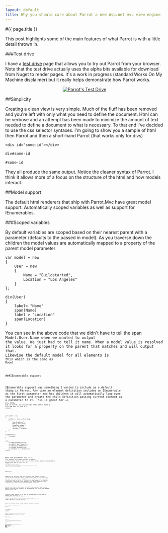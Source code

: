 ```yaml
---
layout: default
title: Why you should care about Parrot a new Asp.net mvc view engine
---
```

#{{ page.title }}

This post highlights some of the main features of what Parrot is with a little detail thrown in.

###Test drive

I have a <a href="http://testdrive.thisisparrot.com/">test drive</a> page that allows you to try out Parrot from your browser. Note that the test drive actually uses the alpha bits available for download from Nuget to render pages. It's a work in progress (standard Works On My Machine disclaimer) but it really helps demonstrate how Parrot works.

<p style='text-align:center;'><a href="http://testdrive.thisisparrot.com/"><img src="https://a248.e.akamai.net/camo.github.com/7dded2d4f58f34f104ab8a1c1d34410162fea184/687474703a2f2f6177732e6275696c64737461727465642e636f6d2f746573742d64726976652e706e67" alt="Parrot's Test Drive" title="&quot;Parrot's Test Drive&quot;" style="max-width:100%;"></a>

##Simplicity

Creating a clean view is very simple. Much of the fluff has been removed and you're left with only what you need to define the document. Html can be verbose and an attempt has been made to minimize the amount of text needed to define a document to what is necessary. To that end I've decided to use the css selector syntaxes. I'm going to show you a sample of html then Parrot and then a short-hand Parrot (that works only for divs)

    <div id="some-id"></div>

    div#some-id

    #some-id

They all produce the same output. Notice the cleaner syntax of Parrot. I think it allows more of a focus on the structure of the html and how models interact.

##Model support

The default html renderers that ship with Parrot.Mvc have great model support. Automatically scoped variables as well as support for IEnumerables.

###Scoped variables

By default variables are scoped based on their nearest parent with a parameter (defaults to the passed in model). As you traverse down the children the model values are automatically mapped to a property of the parent model parameter

    var model = new 
    {
        User = new 
        {
            Name = "Buildstarted",
            Location = "Los Angeles"
        }
    };

    div(User)
    {
        label> "Name"
        span(Name)
        label > "Location"
        span(Location)
    }

You can see in the above code that we didn't have to tell the span <code style="display:inline;">Model.User.Name when we wanted to output the value. We just had to tell it name. When a model value is resolved it looks for a property on the parent that matches and will output that. Likewise the default model for all elements is <code style="display:inline;">this which is the same as <code style="display:inline;">Model

###IEnumerable support

IEnumerable support was something I wanted to include as a default thing in Parrot. Any time an element definition includes an IEnumerable as the first parameter and has children it will automatically loop over the parameter and create the child definition passing current element as a parameter to it. This is great for <code style="display:inline;">ul, <code style="display:inline;">ol, <code style="display:inline;">tbody and so forth. To illustrate this let's take a <code style="display:inline;">List<string> and pass it into a ul element.

    var model = new 
    {
        Authors = new List<string>
        {
            "Ray Bradbury", 
            "Harry Harrison", 
            "Douglas Adams",
            "Isaac Asimov", 
            "Arthur C. Clarke" 
        }
    };

    ul(Authors) {
        li(this)
    }

    <ul>
        <li>Ray Bradbury</li>
        <li>Harry Harrison</li>
        <li>Douglas Adams</li>
        <li>Isaac Asimov</li>
        <li>Arthur C. Clarke</li>
    </ul>


Note the parameter for <code style="display:inline;">li is <code style="display:inline;">this because the element we want to output is the current item in the list. If this were a property we wanted to output like <code style="display:inline;">Name we would just use <code style="display:inline;">li(Name) or <code style="display:inline;">li > :Name. By default all html elements support IEnumerable parameters. Some, such as any self closing element, will ignore the parameter.

##Renderers

Renderers are the heart and soul of Parrot. The grammar is just a vehicle to the renderers. Every single element and any custom element can have it's own renderer leading to a lot of control over the output. This also allows for a lot of flexibility. Model support, in addition, is entirely a function of the renderers. You could technically have renderers that require fully qualified model properties.

Bottom line: Parrot view engine is built from renderers, and you can easily write your own renderers to add keywords that extend the language however you'd like.

Creating a new renderer is as easy as implementing an interface and adding your new class to a <code style="display:inline;">RendererFactory. Any time the renderer comes across an element it will query the RenderFactory for it's renderer and use it to parse the block.

There are currently several custom renderers including a renderer that supports a <code style="display:inline;">layout view, <code style="display:inline;">foreach and <code style="display:inline;">doctype.

    //child view
    layout("viewname") {
        ...content goes here...
    }

    //layout view
    html > body {
        content
    }

Renderers can also override the default element for short-cut statements. For instance the following will not output the <code style="display:inline;">div but will instead output <code style="display:inline;">li

    ul(Authors) > .item(this)
    <ul>
        <li class="item">Ray Bradbury</li>
        ...
    </ul>

###Future posts

I'm going to go into more detail about the grammar in a future blog post as well as go into details about creating a custom renderer and how the rendererfactory works.

###Nuget

I'll try to go into detail on each feature of Parrot as questions come in. But in the mean time you can try out Parrot for yourself. The alpha bits are available on <a href="http://nuget.org/packages?q=Parrot">Nuget</a>. You can ask questions on <a href="http://jabbr.net">Jabbr</a> in the <a href="http://jabbr.net/#rooms/parrot">Parrot</a> room. I'll answer them when I can. You can always bug me on <a href="http://twitter.com/Buildstarted">Twitter</a>.

<strong>-Ben Dornis</strong>